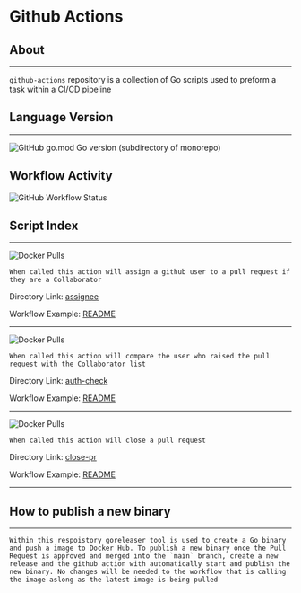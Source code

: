 # Github Actions

## About
--- 
`github-actions` repository is a collection of Go scripts used to preform a task within a CI/CD pipeline 

## Language Version
---
![GitHub go.mod Go version (subdirectory of monorepo)](https://img.shields.io/github/go-mod/go-version/jackstockley89/github-actions?filename=go.mod&style=for-the-badge)

## Workflow Activity
![GitHub Workflow Status](https://img.shields.io/github/workflow/status/jackstockley89/github-actions/Release%20Go%20project?label=Release%20Go%20project&style=for-the-badge)

## Script Index
--- 
![Docker Pulls](https://img.shields.io/docker/pulls/jackstock8904/assignee?label=assignee%20docker%20pulls%20&style=for-the-badge)
```
When called this action will assign a github user to a pull request if they are a Collaborator
```
Directory Link: [assignee](https://github.com/jackstockley89/github-actions/tree/main/assignee)

Workflow Example: [README](https://github.com/jackstockley89/github-actions/tree/main/assignee/README.md)

---
![Docker Pulls](https://img.shields.io/docker/pulls/jackstock8904/auth-check?label=auth-check%20docker%20pulls%20&style=for-the-badge)
```
When called this action will compare the user who raised the pull request with the Collaborator list
```
Directory Link: [auth-check](https://github.com/jackstockley89/github-actions/tree/main/auth-check)

Workflow Example: [README](https://github.com/jackstockley89/github-actions/tree/main/auth-check/README.md)

---
![Docker Pulls](https://img.shields.io/docker/pulls/jackstock8904/close-pr?label=close-pr%20docker%20pulls%20&style=for-the-badge)
```
When called this action will close a pull request 
```
Directory Link: [close-pr](https://github.com/jackstockley89/github-actions/tree/main/close-pr)

Workflow Example: [README](https://github.com/jackstockley89/github-actions/tree/main/close-pr/README.md)

---

## How to publish a new binary
---
```
Within this respoistory goreleaser tool is used to create a Go binary and push a image to Docker Hub. To publish a new binary once the Pull Request is approved and merged into the `main` branch, create a new release and the github action with automatically start and publish the new binary. No changes will be needed to the workflow that is calling the image aslong as the latest image is being pulled
```